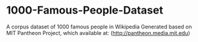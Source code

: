 # 1000-Famous-People-Dataset
A corpus dataset of 1000 famous people in Wikipedia
Generated based on MIT Pantheon Project, which available at: (http://pantheon.media.mit.edu)